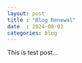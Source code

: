 ```yaml
---
layout: post
title : "Blog Renewal"
date  : 2024-08-03
categories: blog
---
```



This is test post...
